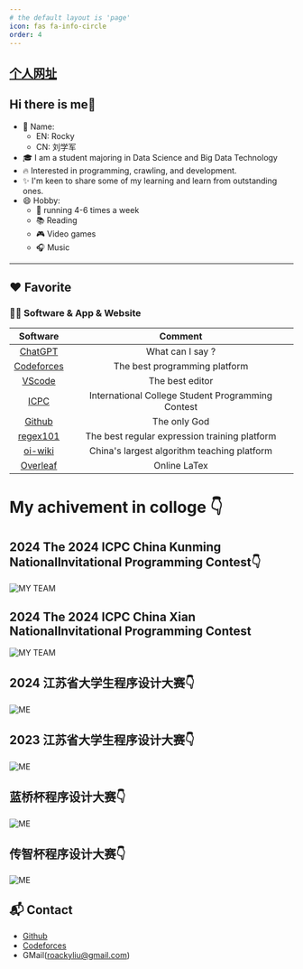 ```yaml
---
# the default layout is 'page'
icon: fas fa-info-circle
order: 4
---
```

## [个人网址](https://rocky-lxj.github.io/)
## Hi there is me👋
- 🌈 Name:
   -  EN: Rocky
   -  CN: 刘学军
- 🎓 I am a student majoring in Data Science and Big Data Technology
- 🔥 Interested in programming, crawling, and development.
- ✨ I'm keen to share some of my learning and learn from outstanding ones.
- 😄 Hobby:
  - 💪 running 4-6 times a week
  - 📚 Reading 
  - 🎮 Video games
  - 🎧 Music 

---
## ❤️ Favorite

### 🧑‍💻 Software & App & Website

|                  Software                   |                  Comment                   |
| :-----------------------------------------: | :----------------------------------------: |
|       [ChatGPT](https://openai.com/)        |              What can I say ?              |
|      [Codeforces](https://codeforces.com/)       |     The best programming platform     |
|  [VScode](https://code.visualstudio.com/)   |              The best editor               |
|      [ICPC](https://icpc.global/)       |    International College Student Programming Contest    |
|      [Github](https://obsidian.md/)       |          The only God          |
|      [regex101](https://regex101.com/)      |     The best regular expression training platform     |
|    [oi-wiki](https://oi-wiki.org/contest/resources/)    |        China's largest algorithm teaching platform         |
|    [Overleaf](https://www.overleaf.com/)    |                Online LaTex                |

# My achivement in colloge 👇

## 2024 The 2024 ICPC China Kunming NationalInvitational Programming Contest👇
![MY TEAM](https://github.com/rocky-lxj/rocky-lxj.github.io/raw/main/src/img/about/km-team.png)

## 2024 The 2024 ICPC China Xian NationalInvitational Programming Contest
![MY TEAM](https://github.com/rocky-lxj/rocky-lxj.github.io/raw/main/src/img/about/xa-team.png)

## 2024 江苏省大学生程序设计大赛👇
![ME](https://github.com/rocky-lxj/rocky-lxj.github.io/raw/main/src/img/about/2024jscpc.png)

## 2023 江苏省大学生程序设计大赛👇
![ME](https://github.com/rocky-lxj/rocky-lxj.github.io/raw/main/src/img/about/2023jscpc.png)

## 蓝桥杯程序设计大赛👇
![ME](https://github.com/rocky-lxj/rocky-lxj.github.io/raw/main/src/img/about/15lqb.jpg)

## 传智杯程序设计大赛👇
![ME](https://github.com/rocky-lxj/rocky-lxj.github.io/raw/main/src/img/about/czb.jpg)

## 📬 Contact
- [Github](https://github.com/rocky-lxj)
- [Codeforces](https://codeforces.com/profile/roaky)
- GMail(roackyliu@gmail.com)

